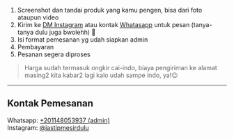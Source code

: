 1. Screenshot dan tandai produk yang kamu pengen, bisa dari foto ataupun video
2. Kirim ke [DM Instagram](https://www.instagram.com/jastipmesirdulu?igsh=MTR6enNpeHpsdDk4NA==) atau kontak [Whatasapp](https://wa.me/201148053937) untuk pesan (tanya-tanya dulu juga bwolehh) 🤗
3. Isi format pemesanan yg udah siapkan admin
4. Pembayaran
5. Pesanan segera diproses

> Harga sudah termasuk ongkir cai-indo, biaya pengiriman ke alamat masing2 kita kabar2 lagi kalo udah sampe indo, ya!😉

---
## Kontak Pemesanan

Whatsapp: [+201148053937 (admin)](https://wa.me/201148053937)  
Instagram: [@jastipmesirdulu](https://www.instagram.com/jastipmesirdulu?igsh=MTR6enNpeHpsdDk4NA==)